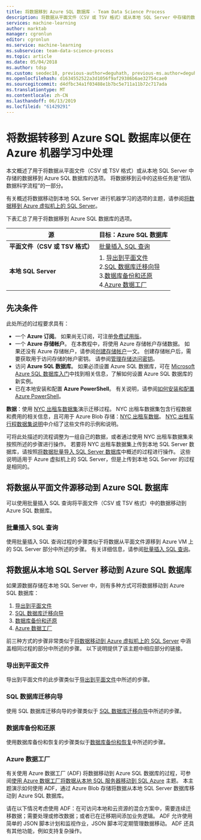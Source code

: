 ```yaml
---
title: 将数据移到 Azure SQL 数据库 - Team Data Science Process
description: 将数据从平面文件（CSV 或 TSV 格式）或从本地 SQL Server 中存储的数据移到 Azure SQL 数据库。
services: machine-learning
author: marktab
manager: cgronlun
editor: cgronlun
ms.service: machine-learning
ms.subservice: team-data-science-process
ms.topic: article
ms.date: 05/04/2018
ms.author: tdsp
ms.custom: seodec18, previous-author=deguhath, previous-ms.author=deguhath
ms.openlocfilehash: d1634552522a3d1056f9af29386b6ae32754cae0
ms.sourcegitcommit: d4dfbc34a1f03488e1b7bc5e711a11b72c717ada
ms.translationtype: MT
ms.contentlocale: zh-CN
ms.lasthandoff: 06/13/2019
ms.locfileid: "61429291"
---
```

# <a name="move-data-to-an-azure-sql-database-for-azure-machine-learning"></a>将数据转移到 Azure SQL 数据库以便在 Azure 机器学习中处理

本文概述了用于将数据从平面文件（CSV 或 TSV 格式）或从本地 SQL Server 中存储的数据移到 Azure SQL 数据库的选项。 将数据移到云中的这些任务是“团队数据科学流程”的一部分。

有关概述将数据移动到本地 SQL Server 进行机器学习的选项的主题，请参阅[将数据移到 Azure 虚拟机上的 SQL Server](move-sql-server-virtual-machine.md)。

下表汇总了用于将数据移到 Azure SQL 数据库的选项。

| <b>源</b> | <b>目标：Azure SQL 数据库</b> |
| --- | --- |
| <b>平面文件（CSV 或 TSV 格式）</b> |[批量插入 SQL 查询](#bulk-insert-sql-query) |
| <b>本地 SQL Server</b> |1. [导出到平面文件](#export-flat-file)<br> 2.[SQL 数据库迁移向导](#insert-tables-bcp)<br> 3.[数据库备份和还原](#db-migration)<br> 4.[Azure 数据工厂](#adf) |

## <a name="prereqs"></a>先决条件
此处所述的过程要求具有：

* 一个 **Azure 订阅**。 如果尚无订阅，可注册[免费试用版](https://azure.microsoft.com/pricing/free-trial/)。
* 一个 **Azure 存储帐户**。 在本教程中，将使用 Azure 存储帐户存储数据。 如果还没有 Azure 存储帐户，请参阅[创建存储帐户](../../storage/common/storage-quickstart-create-account.md)一文。 创建存储帐户后，需要获取用于访问存储的帐户密钥。 请参阅[管理存储访问密钥](../../storage/common/storage-account-manage.md#access-keys)。
* 访问 **Azure SQL 数据库**。 如果必须设置 Azure SQL 数据库，可在 [Microsoft Azure SQL 数据库入门](../../sql-database/sql-database-get-started.md)中找到相关信息，了解如何设置 Azure SQL 数据库的新实例。
* 已在本地安装和配置 **Azure PowerShell**。 有关说明，请参阅[如何安装和配置 Azure PowerShell](/powershell/azure/overview)。

**数据**：使用 [NYC 出租车数据集](https://chriswhong.com/open-data/foil_nyc_taxi/)演示迁移过程。 NYC 出租车数据集包含行程数据和费用的相关信息，且可用于 Azure Blob 存储：[NYC 出租车数据](https://www.andresmh.com/nyctaxitrips/)。 [NYC 出租车行程数据集说明](sql-walkthrough.md#dataset)中介绍了这些文件的示例和说明。

可将此处描述的流程调整为一组自己的数据，或者通过使用 NYC 出租车数据集来按照所述的步骤进行操作。 若要将 NYC 出租车数据集上传到本地 SQL Server 数据库，请按照[将数据批量导入 SQL Server 数据库](sql-walkthrough.md#dbload)中概述的过程进行操作。 这些说明适用于 Azure 虚拟机上的 SQL Server，但是上传到本地 SQL Server 的过程是相同的。

## <a name="file-to-azure-sql-database"></a>将数据从平面文件源移动到 Azure SQL 数据库
可以使用批量插入 SQL 查询将平面文件（CSV 或 TSV 格式）中的数据移动到 Azure SQL 数据库。

### <a name="bulk-insert-sql-query"></a>批量插入 SQL 查询
使用批量插入 SQL 查询过程的步骤类似于将数据从平面文件源移到 Azure VM 上的 SQL Server 部分中所述的步骤。 有关详细信息，请参阅[批量插入 SQL 查询](move-sql-server-virtual-machine.md#insert-tables-bulkquery)。

## <a name="sql-on-prem-to-sazure-sql-database"></a>将数据从本地 SQL Server 移动到 Azure SQL 数据库
如果源数据存储在本地 SQL Server 中，则有多种方式可将数据移动到 Azure SQL 数据库：

1. [导出到平面文件](#export-flat-file)
2. [SQL 数据库迁移向导](#insert-tables-bcp)
3. [数据库备份和还原](#db-migration)
4. [Azure 数据工厂](#adf)

前三种方式的步骤非常类似于[将数据移动到 Azure 虚拟机上的 SQL Server](move-sql-server-virtual-machine.md) 中涵盖相同过程的部分中所述的步骤。 以下说明提供了该主题中相应部分的链接。

### <a name="export-flat-file"></a>导出到平面文件
导出到平面文件的此步骤类似于[导出到平面文件](move-sql-server-virtual-machine.md#export-flat-file)中所述的步骤。

### <a name="insert-tables-bcp"></a>SQL 数据库迁移向导
使用 SQL 数据库迁移向导的步骤类似于 [SQL 数据库迁移向导](move-sql-server-virtual-machine.md#sql-migration)中所述的步骤。

### <a name="db-migration"></a>数据库备份和还原
使用数据库备份和恢复的步骤类似于[数据库备份和恢复](move-sql-server-virtual-machine.md#sql-backup)中所述的步骤。

### <a name="adf"></a>Azure 数据工厂
有关使用 Azure 数据工厂 (ADF) 将数据移动到 Azure SQL 数据库的过程，可参阅[使用 Azure 数据工厂将数据从本地 SQL 服务器移动到 SQL Azure](move-sql-azure-adf.md) 主题。 本主题演示如何使用 ADF，通过 Azure Blob 存储将数据从本地 SQL Server 数据库移动到 Azure SQL 数据库。

请在以下情况考虑使用 ADF：在可访问本地和云资源的混合方案中，需要连续迁移数据；需要处理或修改数据；或者已在迁移期间添加业务逻辑。 ADF 允许使用简单的 JSON 脚本计划和监视作业，JSON 脚本可定期管理数据移动。 ADF 还具有其他功能，例如支持复杂操作。
